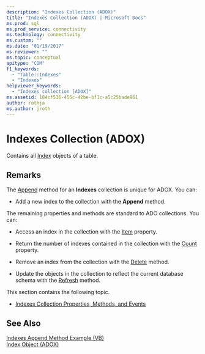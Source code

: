 ```yaml
---
description: "Indexes Collection (ADOX)"
title: "Indexes Collection (ADOX) | Microsoft Docs"
ms.prod: sql
ms.prod_service: connectivity
ms.technology: connectivity
ms.custom: ""
ms.date: "01/19/2017"
ms.reviewer: ""
ms.topic: conceptual
apitype: "COM"
f1_keywords: 
  - "Table::Indexes"
  - "Indexes"
helpviewer_keywords: 
  - "Indexes collection [ADOX]"
ms.assetid: 184cf536-455c-42be-bf1c-a5c25bade961
author: rothja
ms.author: jroth
---
```

# Indexes Collection (ADOX)
Contains all [Index](./index-object-adox.md) objects of a table.  
  
## Remarks  
 The [Append](./append-method-adox-indexes.md) method for an **Indexes** collection is unique for ADOX. You can:  
  
-   Add a new index to the collection with the **Append** method.  
  
 The remaining properties and methods are standard to ADO collections. You can:  
  
-   Access an index in the collection with the [Item](../ado-api/item-property-ado.md) property.  
  
-   Return the number of indexes contained in the collection with the [Count](../ado-api/count-property-ado.md) property.  
  
-   Remove an index from the collection with the [Delete](./delete-method-adox-collections.md) method.  
  
-   Update the objects in the collection to reflect the current database schema with the [Refresh](../ado-api/refresh-method-ado.md) method.  
  
 This section contains the following topic.  
  
-   [Indexes Collection Properties, Methods, and Events](./indexes-collection-properties-methods-and-events.md)  
  
## See Also  
 [Indexes Append Method Example (VB)](./indexes-append-method-example-vb.md)   
 [Index Object (ADOX)](./index-object-adox.md)